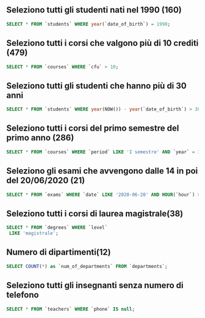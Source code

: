 ## Seleziono tutti gli studenti nati nel 1990 (160)
```sql
SELECT * FROM `students` WHERE year(`date_of_birth`) = 1990;
```

## Seleziono tutti i corsi che valgono più di 10 crediti (479)
```sql
SELECT * FROM `courses` WHERE `cfu` > 10;
```

## Seleziono tutti gli studenti che hanno più di 30 anni
```sql
SELECT * FROM `students` WHERE year(NOW()) - year(`date_of_birth`) > 30;
```

## Seleziono tutti i corsi del primo semestre del primo anno (286)
```sql
SELECT * FROM `courses` WHERE `period` LIKE 'I semestre' AND `year` = 1;
```

## Seleziono gli esami che avvengono dalle 14 in poi del 20/06/2020 (21)
```sql
SELECT * FROM `exams` WHERE `date` LIKE '2020-06-20' AND HOUR(`hour`) >= 14;
```

## Seleziono tutti i corsi di laurea magistrale(38)

```sql
SELECT * FROM `degrees` WHERE `level`
 LIKE 'magistrale';
```

## Numero di dipartimenti(12)
```sql
SELECT COUNT(*) as `num_of_departments` FROM `departments`;
```


## Seleziono tutti gli insegnanti senza numero di telefono 
```sql
SELECT * FROM `teachers` WHERE `phone` IS null;
```